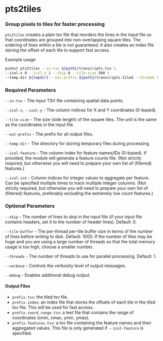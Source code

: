 # pts2tiles

### Group pixels to tiles for faster processing

`pts2tiles` creates a plain tsv file that reorders the lines in the input file so that coordinates are grouped into non-overlapping square tiles. The ordering of lines within a tile is not guaranteed. It also creates an index file storing the offset of each tile to support fast access.

Example usage
```bash
punkst pts2tiles --in-tsv ${path}/transcripts.tsv \
--icol-x 0 --icol-y 1 --skip 0 --tile-size 500 \
--temp-dir ${tmpdir} --out-prefix ${path}/transcripts.tiled --threads ${threads}
```

### Required Parameters

`--in-tsv` - The input TSV file containing spatial data points.

`--icol-x`, `--icol-y` - The column indices for X and Y coordinates (0-based).

`--tile-size` - The size (side length) of the square tiles. The unit is the same as the coordinates in the input file.

`--out-prefix` - The prefix for all output files.

`--temp-dir` - The directory for storing temporary files during processing.

`--icol-feature` - The column index for feature names/IDs (0-based). If provided, the module will generate a feature counts file. (Not strictly required, but otherwise you will need to prepare your own list of (filtered) features.)

`--icol-int` - Column indices for integer values to aggregate per feature. Can be specified multiple times to track multiple integer columns. (Not strictly required, but otherwise you will need to prepare your own list of (filtered) features, preferably excluding the extremely low count features.)

### Optional Parameters

`--skip` - The number of lines to skip in the input file (if your input file contains headers, set it to the number of header lines). Default: 0.

`--tile-buffer` - The per-thread per-tile buffer size in terms of the number of lines before writing to disk. Default: 1000. If the number of tiles may be huge and you are using a large number of threads so that the total memory usage is too high, choose a smaller number.

`--threads` - The number of threads to use for parallel processing. Default: 1.

`--verbose` - Controls the verbosity level of output messages.

`--debug` - Enables additional debug output.

#### Output Files
- `prefix.tsv`: the tiled tsv file.
- `prefix.index`: an index file that stores the offsets of each tile in the tiled tsv file. This will be used for fast access.
- `prefix.coord_range.tsv`: a text file that contains the range of coordinates (xmin, xmax, ymin, ymax).
- `prefix.features.tsv`: a tsv file containing the feature names and their aggregated values. This file is only generated if `--icol-feature` is specified.
